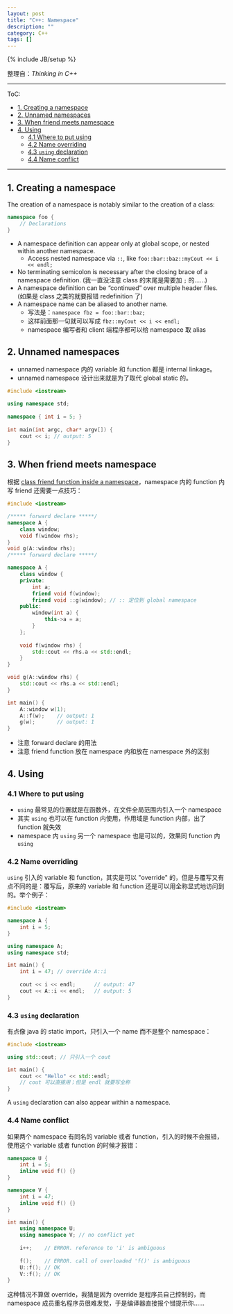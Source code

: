 ```yaml
---
layout: post
title: "C++: Namespace"
description: ""
category: C++
tags: []
---
```

{% include JB/setup %}

整理自：_Thinking in C++_

-----

ToC:

- [1. Creating a namespace](#1-creating-a-namespace)
- [2. Unnamed namespaces](#2-unnamed-namespaces)
- [3. When friend meets namespace](#3-when-friend-meets-namespace)
- [4. Using](#4-using)
	- [4.1 Where to put using](#41-where-to-put-using)
	- [4.2 Name overriding](#42-name-overriding)
	- [4.3 `using` declaration](#43-using-declaration)
	- [4.4 Name conflict](#44-name-conflict)

-----

## 1. Creating a namespace

The creation of a namespace is notably similar to the creation of a class:

```cpp
namespace foo {
	// Declarations
}
```

- A namespace definition can appear only at global scope, or nested within another namespace.
	- Access nested namespace via `::`, like `foo::bar::baz::myCout << i << endl;`
- No terminating semicolon is necessary after the closing brace of a namespace definition. (我一直没注意 class 的末尾是需要加 `;` 的……)
- A namespace definition can be “continued” over multiple header files. (如果是 class 之类的就要报错 redefinition 了)
- A namespace name can be aliased to another name. 
	- 写法是：`namespace fbz = foo::bar::baz;`
	- 这样前面那一句就可以写成 `fbz::myCout << i << endl;`
	- namespace 编写者和 client 端程序都可以给 namespace 取 alias
	
## 2. Unnamed namespaces

- unnamed namespace 内的 variable 和 function 都是 internal linkage。
- unnamed namespace 设计出来就是为了取代 global static 的。

```cpp
#include <iostream>

using namespace std;
 
namespace { int i = 5; } 
 
int main(int argc, char* argv[]) {
	cout << i; // output: 5
}
```

## 3. When friend meets namespace

根据 [class friend function inside a namespace](http://stackoverflow.com/questions/10934226/class-friend-function-inside-a-namespace)，namespace 内的 function 内写 friend 还需要一点技巧：

```cpp
#include <iostream>

/***** forward declare *****/
namespace A {
	class window;
	void f(window rhs);
}
void g(A::window rhs);
/***** forward declare *****/

namespace A {
	class window {
	private:
	    int a;
	    friend void f(window);
	    friend void ::g(window); // :: 定位到 global namespace 
	public:
		window(int a) {
			this->a = a;
		}
	};
	
	void f(window rhs) {
		std::cout << rhs.a << std::endl;
	}
}

void g(A::window rhs) {
	std::cout << rhs.a << std::endl;
}

int main() {
	A::window w(1);
	A::f(w);	// output: 1 
	g(w);		// output: 1 
}
```

* 注意 forward declare 的用法
* 注意 friend function 放在 namespace 内和放在 namespace 外的区别

## 4. Using

### 4.1 Where to put using

* `using` 最常见的位置就是在函数外，在文件全局范围内引入一个 namespace
* 其实 `using` 也可以在 function 内使用，作用域是 function 内部，出了 function 就失效
* namespace 内 `using` 另一个 namespace 也是可以的，效果同 function 内 `using`

### 4.2 Name overriding

`using` 引入的 variable 和 function，其实是可以 "override" 的，但是与覆写又有点不同的是：覆写后，原来的 variable 和 function 还是可以用全称显式地访问到的。举个例子：

```cpp
#include <iostream>

namespace A {
	int i = 5;
}

using namespace A;
using namespace std;

int main() {
	int i = 47; // override A::i
	
	cout << i << endl;		// output: 47
	cout << A::i << endl;	// output: 5
}
```

### 4.3 `using` declaration

有点像 java 的 static import，只引入一个 name 而不是整个 namespace：

```cpp
#include <iostream>

using std::cout; // 只引入一个 cout

int main() {
	cout << "Hello" << std::endl;
	// cout 可以直接用；但是 endl 就要写全称
}
```

A `using` declaration can also appear within a namespace.

### 4.4 Name conflict

如果两个 namespace 有同名的 variable 或者 function，引入的时候不会报错，使用这个 variable 或者 function 的时候才报错：

```cpp
namespace U {
	int i = 5;
	inline void f() {}
}

namespace V {
	int i = 47;
	inline void f() {}
}

int main() {
	using namespace U;
	using namespace V; // no conflict yet
	
	i++;	// ERROR. reference to 'i' is ambiguous
	
	f(); 	// ERROR. call of overloaded 'f()' is ambiguous
	U::f();	// OK
	V::f();	// OK
}
```

这种情况不算做 override，我猜是因为 override 是程序员自己控制的，而 namespace 成员重名程序员很难发觉，于是编译器直接报个错提示你……

